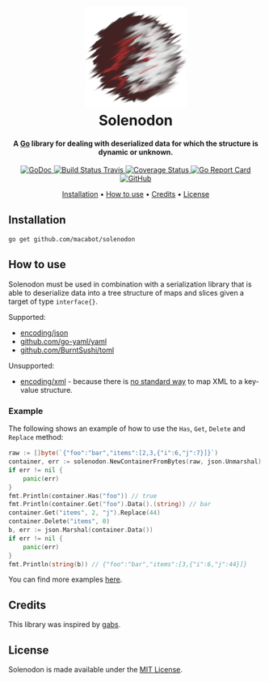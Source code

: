 <h1 align="center">
	<img src="logo/solenodon.png" width="200">
	<br>
	Solenodon
</h1>

<h4 align="center">A <a href="https://golang.org/">Go</a> library for dealing with deserialized data for which the structure is dynamic or unknown.</h4>

<p align="center">
	<a href="https://godoc.org/github.com/macabot/solenodon">
		<img src="https://godoc.org/github.com/macabot/solenodon?status.svg" alt="GoDoc">
	</a>
	<a href="https://travis-ci.org/macabot/solenodon">
		<img src="https://api.travis-ci.org/macabot/solenodon.svg?branch=master" alt="Build Status Travis">
	</a>
	<a href='https://coveralls.io/github/macabot/solenodon?branch=master'>
		<img src='https://coveralls.io/repos/github/macabot/solenodon/badge.svg?branch=master' alt='Coverage Status' />
	</a>
	<a href="https://goreportcard.com/report/github.com/macabot/solenodon">
		<img src="https://goreportcard.com/badge/github.com/macabot/solenodon" alt="Go Report Card">
	</a>
	<a href="https://opensource.org/licenses/MIT">
		<img alt="GitHub" src="https://img.shields.io/github/license/macabot/solenodon.svg">
	</a>
</p>

<p align="center">
	<a href="#installation">Installation</a> •
	<a href="#how-to-use">How to use</a> •
	<a href="#credits">Credits</a> •
	<a href="#license">License</a>
</p>

## Installation

```sh
go get github.com/macabot/solenodon
```

## How to use
Solenodon must be used in combination with a serialization library that is able to deserialize data into a tree structure of maps and slices given a target of type `interface{}`.

Supported:
- [encoding/json]
- [github.com/go-yaml/yaml]
- [github.com/BurntSushi/toml]

Unsupported:
- [encoding/xml] - because there is [no standard way](https://groups.google.com/d/msg/golang-nuts/zEmDOp_yFpU/my8RC0K-DQAJ) to map XML to a key-value structure.

[encoding/json]: https://golang.org/pkg/encoding/json/
[github.com/go-yaml/yaml]: github.com/go-yaml/yaml
[github.com/BurntSushi/toml]: github.com/BurntSushi/toml
[encoding/xml]: https://golang.org/pkg/encoding/xml/

### Example
The following shows an example of how to use the `Has`, `Get`, `Delete` and `Replace` method:
```go
raw := []byte(`{"foo":"bar","items":[2,3,{"i":6,"j":7}]}`)
container, err := solenodon.NewContainerFromBytes(raw, json.Unmarshal)
if err != nil {
	panic(err)
}
fmt.Println(container.Has("foo")) // true
fmt.Println(container.Get("foo").Data().(string)) // bar
container.Get("items", 2, "j").Replace(44)
container.Delete("items", 0)
b, err := json.Marshal(container.Data())
if err != nil {
	panic(err)
}
fmt.Println(string(b)) // {"foo":"bar","items":[3,{"i":6,"j":44}]}
```

You can find more examples [here](examples).

## Credits

This library was inspired by [gabs](https://github.com/Jeffail/gabs).

## License

Solenodon is made available under the [MIT License](https://opensource.org/licenses/MIT).
